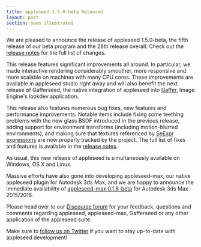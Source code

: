 ```yaml
---
title: appleseed 1.5.0-beta Released
layout: post
section: news illustrated
---
```


We are pleased to announce the release of appleseed 1.5.0-beta, the fifth release of our beta program and the 28th release overall. Check out the [release notes](https://github.com/appleseedhq/appleseed/releases/tag/1.5.0-beta) for the full list of changes.

This release features significant improvements all around. In particular, we made interactive rendering considerably smoother, more responsive and more scalable on machines with many CPU cores. These improvements are available in appleseed.studio right away and will also benefit the next release of Gafferseed, the native integration of appleseed into [Gaffer](http://www.gafferhq.org/), Image Engine's lookdev application.

This release also features numerous bug fixes, new features and performance improvements. Notable items include fixing some teething problems with the new glass BSDF introduced in the previous release, adding support for environment transforms (including motion-blurred environments), and making sure that textures referenced by [SeExpr expressions](https://www.disneyanimation.com/technology/seexpr.html) are now properly tracked by the project. The full list of fixes and features is available in the [release notes](https://github.com/appleseedhq/appleseed/releases/tag/1.5.0-beta).

As usual, this new release of appleseed is simultaneously available on Windows, OS X and Linux.

Massive efforts have also gone into developing appleseed-max, our native appleseed plugin for Autodesk 3ds Max, and we are happy to announce the immediate availability of [appleseed-max 0.1.8-beta](https://github.com/appleseedhq/appleseed-max/releases/tag/0.1.8-beta) for Autodesk 3ds Max 2015/2016.

Please head over to our [Discourse forum](https://forum.appleseedhq.net/) for your feedback, questions and comments regarding appleseed, appleseed-max, Gafferseed or any other application of the appleseed suite.

Make sure to [follow us on Twitter](https://twitter.com/appleseedhq) if you want to stay up-to-date with appleseed development!
